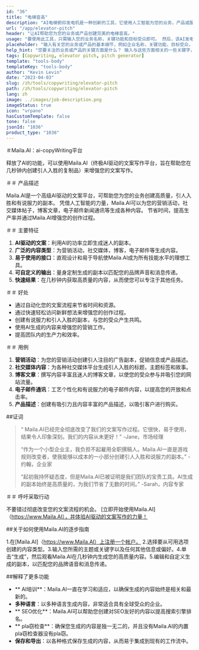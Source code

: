 ```yaml
---
id: "36"
title: "电梯音高"
description: "AI电梯俯仰发电机是一种创新的工具，它使用人工智能为您的业务，产品或服务创建有说服力和迷人的电梯俯仰。 用简洁而引人入胜的推销给潜在客户或投资者留下深刻的印象，突出了您产品的关键方面，使其在竞争中脱颖而出。"
url: "/app/elevator-pitch"
header: "让AI帮助您为您的业务或产品创建完美的电梯音高。"
usage: "要使用此工具，只需输入您的业务名称，关键功能和目标受众即可。 然后，该AI发电机将创建一个精心制作，简洁和有说服力的电梯音高，突出了您的业务或产品的独特销售点。"
placeholder: "输入有关您的业务或产品的基本细节，例如企业名称，关键功能，目标受众，等。"
help_hint: "您要关注的业务或产品的关键方面是什么？ 输入与这些方面相关的一些关键字，我们的AI将根据您的输入创建引人入胜的电梯音高。"
tags: [Copywriting, elevator pitch, pitch generator]
template: "tools-body"
templateKey: "tools-body"
author: "Kevin Levin"
date: "2023-04-03"
slug: /zh/tools/copywriting/elevator-pitch
path: /zh/tools/copywriting/elevator-pitch
lang: zh
image: ../images/job-description.png
imageStatus: true
icon: "vrpano"
hasCustomTemplate: false
tone: false
jsonId: "1036"
product_type: "1036"
---
```


＃Maila.AI：ai-copyWriting平台

释放了AI的功能，可以使用Maila.AI（终极AI驱动的文案写作平台，旨在帮助您在几秒钟内创建引人入胜的复制品）来增强您的文案写作。

＃＃ 产品描述

Maila.AI是一个高级AI驱动的文案平台，可帮助您为您的业务创建高质量，引人入胜和有说服力的副本。 凭借人工智能的力量，Maila.AI可以为您的营销活动，社交媒体帖子，博客文章，电子邮件新闻通讯等生成各种内容。 节省时间，提高生产率并通过Maila.AI增强您的创作过程。

＃＃ 主要特征

1. **AI驱动的文案**：利用AI的功率立即生成迷人的副本。
2. **广泛的内容类型**：为营销活动，社交媒体，博客，电子邮件等生成内容。
3. **易于使用的接口**：直观设计和易于导航使Maila.AI成为所有技能水平的理想工具。
4. **可自定义的输出**：量身定制生成的副本以匹配您的品牌声音和消息传递。
5. **快速结果**：在几秒钟内获取高质量的内容，从而使您可以专注于其他任务。

＃＃ 好处

- 通过自动化您的文案流程来节省时间和资源。
- 通过快速轻松访问新鲜想法来增强您的创作过程。
- 创建有说服力和引人入胜的副本，与您的受众产生共鸣。
- 使用AI生成的内容来增强您的营销工作。
- 提高团队内的生产力和效率。

＃＃ 用例

1. **营销活动**：为您的营销活动创建引人注目的广告副本，促销信息或产品描述。
2. **社交媒体内容**：为各种社交媒体平台生成引人入胜的标题，主题标签和故事。
3. **博客文章**：撰写内容丰富且迷人的博客文章，以使您的受众参与并吸引您的网站流量。
4. **电子邮件通讯**：工艺个性化和有说服力的电子邮件内容，以提高您的开放和点击率。
5. **产品描述**：创建有吸引力且内容丰富的产品描述，以吸引客户进行购买。

##证词

> “ Maila.AI已经完全彻底改变了我们的文案写作过程。它很快，易于使用，结果令人印象深刻。我们的内容从未更好！” -Jane，市场经理
>
> “作为一个小型企业主，我负担不起雇用全职撰稿人。Maila.AI一直是游戏规则改变者，使我能够以成本的一小部分创建引人入胜和说服力的副本。” - 约翰，企业家
>
> “起初我持怀疑态度，但是Maila.AI已被证明是我们团队的宝贵工具。AI生成的副本始终是高质量的，为我们节省了无数的时间。” -Sarah，内容专家

＃＃ 呼吁采取行动

不要错过彻底改变您的文案流程的机会。 [立即开始使用Maila.AI]（https://www.Maila.AI），并体验AI驱动的文案写作的力量！

##关于如何使用Maila.AI的逐步指南

1.在[Maila.AI]（https://www.Maila.AI）上注册一个帐户。 2.选择要从可用选项创建的内容类型。3.输入您所需的主题或关键字以及任何其他信息或偏好。4.单击“生成”，然后观看Maila.AI在几秒钟内生成您的高质量内容。5.编辑和自定义生成的副本，以匹配您的品牌语音和消息传递。

##解释了更多功能

- ** AI培训**：Maila.AI一直在学习和适应，以确保生成的内容始终是相关和最新的。
- **多种语言**：以多种语言生成内容，非常适合具有全球受众的企业。
- ** SEO优化**：Maila.AI可以帮助您创建对SEO友好的内容以提高搜索引擎排名。
- ** pla窃检查**：确保您生成的内容是独一无二的，并且没有Maila.AI的内置pla窃检查器没有pla窃。
- **保存和导出**：以各种格式保存生成的内容，从而易于集成到现有的工作流中。

